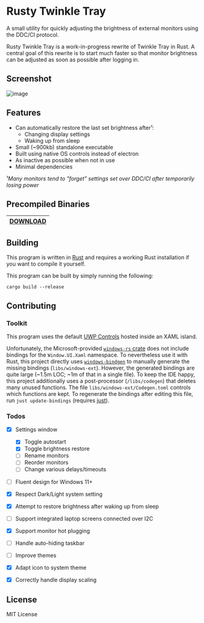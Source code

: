 # Rusty Twinkle Tray

A small utility for quickly adjusting the brightness of external monitors using the DDC/CI protocol.

Rusty Twinkle Tray is a work-in-progress rewrite of Twinkle Tray in Rust. A central goal of this rewrite is to start much faster so that monitor brightness can be adjusted as soon as possible after logging in.

## Screenshot
![image](https://github.com/user-attachments/assets/7f4c05d9-865d-4cdf-ae66-8f649b262912)

## Features
- Can automatically restore the last set brightness after¹:
  - Changing display settings
  - Waking up from sleep
- Small (~900kb) standalone executable
- Built using native OS controls instead of electron
- As inactive as possible when not in use
- Minimal dependencies

¹*Many monitors tend to "forget" settings set over DDC/CI after temporarily losing power*

## Precompiled Binaries
| [**DOWNLOAD**](https://nightly.link/sidit77/rusty-twinkle-tray/workflows/build/main/rusty-twinkle-tray.exe.zip) |
|-----------------------------------------------------------------------------------------------------------------|

## Building
This program is written in [Rust](https://www.rust-lang.org/) and requires a working Rust installation if you want to compile it yourself.

This program can be built by simply running the following:
```shell
cargo build --release
```

## Contributing

### Toolkit
This program uses the default [UWP Controls](https://learn.microsoft.com/en-us/uwp/api/windows.ui.xaml.controls?view=winrt-22621) hosted inside an XAML island.

Unfortunately, the Microsoft-provided [`windows-rs` crate](https://microsoft.github.io/windows-docs-rs/doc/windows/) does not include bindings for the `Window.UI.Xaml` namespace. To nevertheless use it with Rust, this project directly uses [`windows-bindgen`](https://crates.io/crates/windows-bindgen) to manually generate the missing bindings (`libs/windows-ext`). However, the generated bindings are quite large (~1.5m LOC; ~1m of that in a single file). To keep the IDE happy, this project additionally uses a post-processor (`/libs/codegen`) that deletes many unused functions. The file `libs/windows-ext/Codegen.toml` controls which functions are kept. To regenerate the bindings after editing this file, run `just update-bindings` (requires [just](https://github.com/casey/just)).

### Todos
- [x] Settings window
  - [x] Toggle autostart
  - [x] Toggle brightness restore
  - [ ] Rename monitors
  - [ ] Reorder monitors
  - [ ] Change various delays/timeouts
- [ ] Fluent design for Windows 11+
- [x] Respect Dark/Light system setting
- [x] Attempt to restore brightness after waking up from sleep
- [ ] Support integrated laptop screens connected over I2C
- [x] Support monitor hot plugging
- [ ] Handle auto-hiding taskbar
- [ ] Improve themes
- [x] Adapt icon to system theme
- [x] Correctly handle display scaling


## License

MIT License